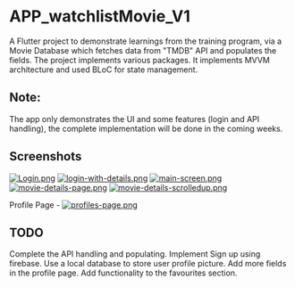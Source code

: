 # APP_watchlistMovie_V1

A Flutter project to demonstrate learnings from the training program, via a Movie Database which fetches data from "TMDB" API and populates the fields.
The project implements various packages.
It implements MVVM architecture and used BLoC for state management.

## Note:
The app only demonstrates the UI and some features (login and API handling), the complete implementation will be done in the coming weeks.

## Screenshots
[![Login.png](https://i.postimg.cc/L5mMSTmd/Login.png)](https://postimg.cc/LYQWBjqv)
[![login-with-details.png](https://i.postimg.cc/bNCjXkMM/login-with-details.png)](https://postimg.cc/SJMPC2m7)
[![main-screen.png](https://i.postimg.cc/Mpg2Hxzm/main-screen.png)](https://postimg.cc/LJk0QcYJ)
[![movie-details-page.png](https://i.postimg.cc/3RHsjB4y/movie-details-page.png)](https://postimg.cc/Z9Vs46LZ)
[![movie-details-scrolledup.png](https://i.postimg.cc/vBLp0Vf0/movie-details-scrolledup.png)](https://postimg.cc/LY5CXhyP)

Profile Page - [![profiles-page.png](https://i.postimg.cc/xdHrb7CD/profiles-page.png)](https://postimg.cc/8F1X2ZMt)


## TODO
Complete the API handling and populating.
Implement Sign up using firebase.
Use a local database to store user profile picture.
Add more fields in the profile page.
Add functionality to the favourites section.


